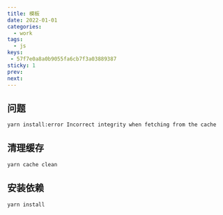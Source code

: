 ```yaml
---
title: 模板
date: 2022-01-01
categories:
  - work
tags:
  - js
keys:
 - 57f7e0a8a0b9055fa6cb7f3a03889387
sticky: 1
prev: 
next:
---
```




<!-- more -->

## 问题

```bash
yarn install:error Incorrect integrity when fetching from the cache
```

## 清理缓存

```js
yarn cache clean
```

## 安装依赖

```js
yarn install
```

